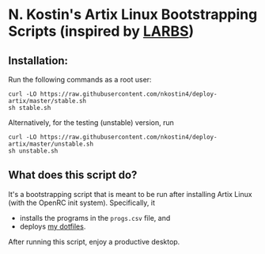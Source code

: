 # N. Kostin's Artix Linux Bootstrapping Scripts (inspired by [LARBS](https://larbs.xyz/))

## Installation:

Run the following commands as a root user:

```
curl -LO https://raw.githubusercontent.com/nkostin4/deploy-artix/master/stable.sh
sh stable.sh
```

Alternatively, for the testing (unstable) version, run

```
curl -LO https://raw.githubusercontent.com/nkostin4/deploy-artix/master/unstable.sh
sh unstable.sh
```

## What does this script do?

It's a bootstrapping script that is meant to be run after installing Artix Linux (with the OpenRC init system). Specifically, it

- installs the programs in the `progs.csv` file, and
- deploys [my dotfiles](https://github.com/nkostin4/circles).

After running this script, enjoy a productive desktop.
